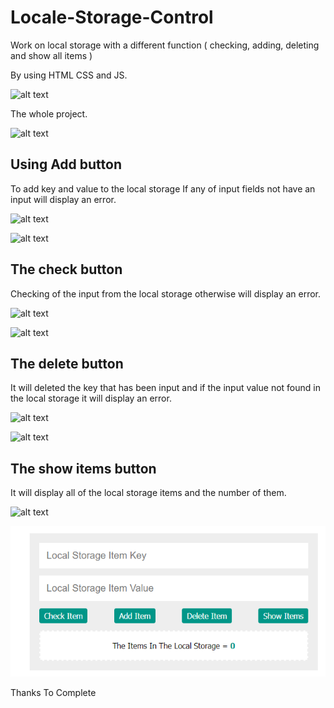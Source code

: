 # Locale-Storage-Control

Work on local storage with a different function ( checking, adding, deleting and show all items )

By using HTML CSS and JS.

![alt text](forProject1.png)

The whole project.

![alt text](forProject2.png)

## Using Add button

To add key and value to the local storage
If any of input fields not have an input will display an error.

![alt text](forProject3.png)

![alt text](forProject4.png)

## The check button

Checking of the input from the local storage otherwise will display an error.

![alt text](forProject5.png)

![alt text](forProject6.png)

## The delete button

It will deleted the key that has been input and if the input value not found in the local storage it will display an error.

![alt text](forProject7.png)

![alt text](forProject8.png)

## The show items button

It will display all of the local storage items and the number of them.

![alt text](forProject9.png)

![alt text](images/forProject10.png)

Thanks To Complete
